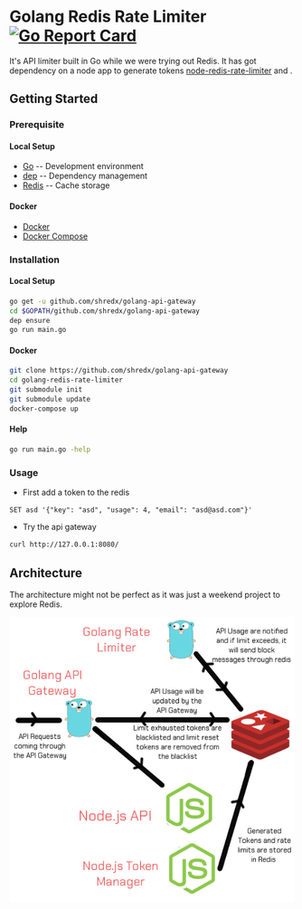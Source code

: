 # Golang Redis Rate Limiter [![Go Report Card](https://goreportcard.com/badge/github.com/shredx/golang-api-gateway)](https://goreportcard.com/report/github.com/shredx/golang-api-gateway)

It's API limiter built in Go while we were trying out Redis.
It has got dependency on a node app to generate tokens [node-redis-rate-limiter](https://github.com/shredx/node-redis-rate-limiter)
and [](https://github.com/shredx/golang-redis-rate-limiter).


## Getting Started

### Prerequisite
#### Local Setup
* [Go](https://golang.org/doc/install) -- Development environment
* [dep](https://golang.github.io/dep/docs/installation.html) -- Dependency management
* [Redis](https://redis.io/download) -- Cache storage

#### Docker
* [Docker](https://www.docker.com/products/docker-desktop)
* [Docker Compose](https://docs.docker.com/compose/install/)

### Installation
#### Local Setup
```sh
go get -u github.com/shredx/golang-api-gateway
cd $GOPATH/github.com/shredx/golang-api-gateway
dep ensure
go run main.go
```
#### Docker
```sh
git clone https://github.com/shredx/golang-api-gateway
cd golang-redis-rate-limiter
git submodule init
git submodule update
docker-compose up
```

#### Help
```sh
go run main.go -help
```
### Usage
* First add a token to the redis
```redis-cli
SET asd '{"key": "asd", "usage": 4, "email": "asd@asd.com"}'
```
* Try the api gateway
```sh
curl http://127.0.0.1:8080/
```

## Architecture
The architecture might not be perfect as it was just a weekend project to explore Redis.

![Architecture](https://github.com/shredx/golang-redis-rate-limiter/raw/master/.github/architecture.png)
